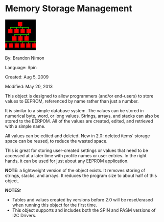 # Memory Storage Management

![dbthumb_1.jpg](dbthumb_1.jpg)

By: Brandon Nimon

Language: Spin

Created: Aug 5, 2009

Modified: May 20, 2013

This object is designed to allow programmers (and/or end-users) to store values to EEPROM, referenced by name rather than just a number.

It is similar to a simple database system. The values can be stored in numerical byte, word, or long values. Strings, arrays, and stacks can also be stored to the EERPOM. All of the values are created, edited, and retrieved with a simple name.

All values can be edited and deleted. New in 2.0: deleted items' storage space can be reused, to reduce the wasted space.

This is great for storing user-created settings or values that need to be accessed at a later time with profile names or user entries. In the right hands, it can be used for just about any EEPROM application.

**NOTE**: a lightweight version of the object exists. It removes storing of strings, stacks, and arrays. It reduces the program size to about half of this object. 

**NOTES:**

*   Tables and values created by versions before 2.0 will be reset/erased when running this object for the first time.
*   This object supports and includes both the SPIN and PASM versions of I2C Drivers.
